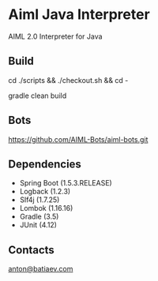 # Aiml Java Interpreter
AIML 2.0 Interpreter for Java

## Build
cd ./scripts && ./checkout.sh && cd -

gradle clean build

## Bots
https://github.com/AIML-Bots/aiml-bots.git

## Dependencies
- Spring Boot (1.5.3.RELEASE)
- Logback (1.2.3)
- Slf4j (1.7.25)
- Lombok (1.16.16)
- Gradle (3.5)
- JUnit (4.12)

## Contacts
anton@batiaev.com